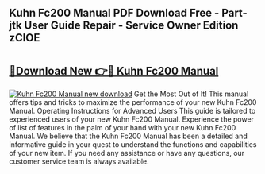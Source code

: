 ## Kuhn Fc200 Manual PDF Download Free - Part-jtk User Guide Repair - Service Owner Edition zClOE

# <h2><a href="http://bc65464.oget.top/?id=Kuhn+Fc200+Manual">🔗Download New 👉🔴 Kuhn Fc200 Manual</a></h2>

[![Kuhn Fc200 Manual new download](https://i.imgur.com/5g1atiW.png)](http://bc65464.oget.top/?id=Kuhn+Fc200+Manual)
Get the Most Out of It! This manual offers tips and tricks to maximize the performance of your new Kuhn Fc200 Manual. Operating Instructions for Advanced Users This guide is tailored to experienced users of your new Kuhn Fc200 Manual. Experience the power of list of features in the palm of your hand with your new Kuhn Fc200 Manual. We believe that the Kuhn Fc200 Manual has been a detailed and informative guide in your quest to understand the functions and capabilities of your new item. If you need any assistance or have any questions, our customer service team is always available.
